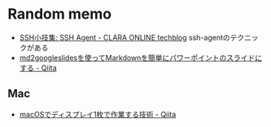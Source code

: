 # Random memo

* [SSH小技集: SSH Agent - CLARA ONLINE techblog](http://techblog.clara.jp/2014/07/ssh-agent/)  ssh-agentのテクニックがある
* [md2googleslidesを使ってMarkdownを簡単にパワーポイントのスライドにする - Qiita](http://qiita.com/o_-____-___-o/items/acc38ccd242533c735cc#_reference-a03c6732873f8e3b109e)

## Mac

* [macOSでディスプレイ1枚で作業する技術 - Qiita](http://qiita.com/saboyutaka/items/d6cfd2a2b60f1a374d60)
